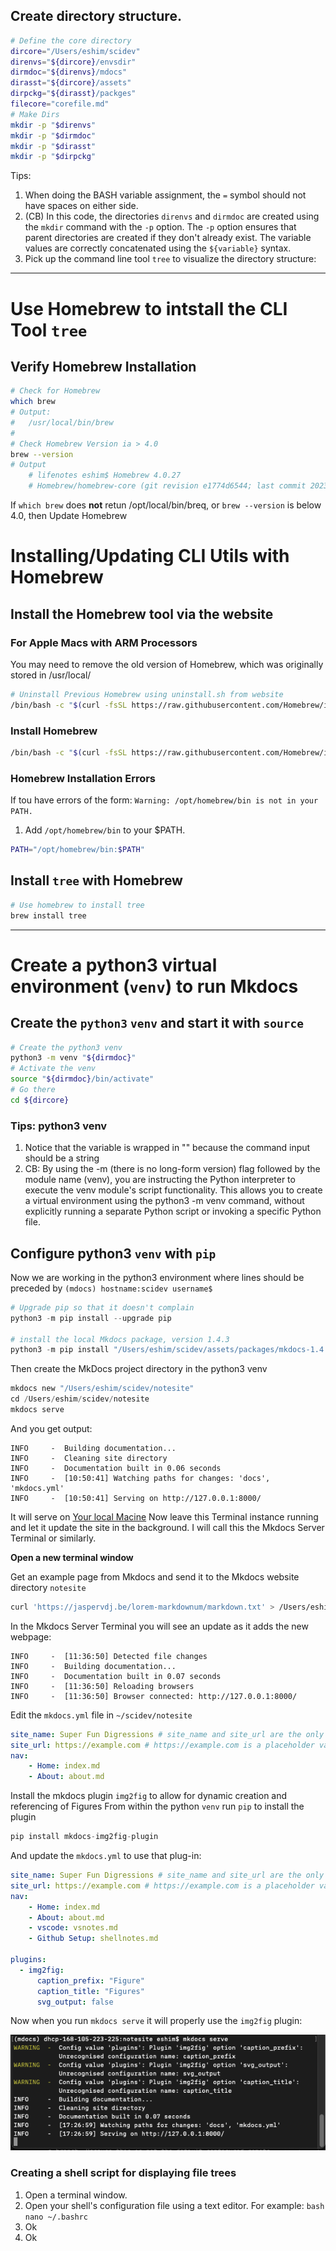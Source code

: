 


## Create directory structure.

```bash
# Define the core directory
dircore="/Users/eshim/scidev"
direnvs="${dircore}/envsdir"
dirmdoc="${direnvs}/mdocs"
dirasst="${dircore}/assets"
dirpckg="${dirasst}/packges"
filecore="corefile.md"
# Make Dirs
mkdir -p "$direnvs"
mkdir -p "$dirmdoc"
mkdir -p "$dirasst"
mkdir -p "$dirpckg"
```

Tips:
1. When doing the BASH variable assignment, the `=` symbol should not have spaces on either side.
2. (CB) In this code, the directories `direnvs` and `dirmdoc` are created using the `mkdir` command with the `-p` option. The `-p` option ensures that parent directories are created if they don't already exist. The variable values are correctly concatenated using the `${variable}` syntax.
3. Pick up the command line tool `tree` to visualize the directory structure: 		

---

# Use Homebrew to intstall the CLI Tool `tree`

## Verify Homebrew Installation
```bash
# Check for Homebrew
which brew
# Output:
#   /usr/local/bin/brew
# 
# Check Homebrew Version ia > 4.0
brew --version
# Output
    # lifenotes eshim$ Homebrew 4.0.27
    # Homebrew/homebrew-core (git revision e1774d6544; last commit 2023-07-06)
```

If `which brew` does **not** retun /opt/local/bin/breq, or `brew --version` is below 4.0, then Update Homebrew

# Installing/Updating CLI Utils with Homebrew

## Install the Homebrew tool via the website

### For Apple Macs with ARM Processors

You may need to remove the old version of Homebrew, which was originally stored in /usr/local/

```bash
# Uninstall Previous Homebrew using uninstall.sh from website
/bin/bash -c "$(curl -fsSL https://raw.githubusercontent.com/Homebrew/install/HEAD/uninstall.sh)"

```

### Install Homebrew

```bash
/bin/bash -c "$(curl -fsSL https://raw.githubusercontent.com/Homebrew/install/HEAD/install.sh)"
```

### Homebrew Installation Errors

If tou have errors of the form: `Warning: /opt/homebrew/bin is not in your PATH.`
1. Add `/opt/homebrew/bin` to your $PATH.

```bash
PATH="/opt/homebrew/bin:$PATH"
```

## Install `tree` with Homebrew

```bash
# Use homebrew to install tree
brew install tree
```

--- 		

# Create a python3 virtual environment (`venv`) to run Mkdocs

## Create the `python3` `venv` and start it with `source`

```bash
# Create the python3 venv
python3 -m venv "${dirmdoc}"
# Activate the venv
source "${dirmdoc}/bin/activate"
# Go there
cd ${dircore}
```

### Tips: python3 venv

1. Notice that the variable is wrapped in "" because the command input should be a string
2. CB: By using the -m (there is no long-form version) flag followed by the module name (venv), you are instructing the Python interpreter to execute the venv module's script functionality. This allows you to create a virtual environment using the python3 -m venv command, without explicitly running a separate Python script or invoking a specific Python file.

## Configure python3 `venv` with `pip`

Now we are working in the python3 environment where lines should be preceded by `(mdocs) hostname:scidev username$`
```python
# Upgrade pip so that it doesn't complain
python3 -m pip install --upgrade pip

# install the local Mkdocs package, version 1.4.3
python3 -m pip install "/Users/eshim/scidev/assets/packages/mkdocs-1.4.3.tar.gz"
```

Then create the MkDocs project directory in the python3 venv
```python
mkdocs new "/Users/eshim/scidev/notesite"
cd /Users/eshim/scidev/notesite
mkdocs serve
```
And you get output:
```
INFO     -  Building documentation...
INFO     -  Cleaning site directory
INFO     -  Documentation built in 0.06 seconds
INFO     -  [10:50:41] Watching paths for changes: 'docs', 'mkdocs.yml'
INFO     -  [10:50:41] Serving on http://127.0.0.1:8000/
```
It will serve on [Your local Macine](http://127.0.0.1:8000/)
Now leave this Terminal instance running and let it update the site in the background. I will call this the Mkdocs Server Terminal or similarly.

**Open a new terminal window**

Get an example page from Mkdocs and send it to the Mkdocs website directory `notesite`
```bash
curl 'https://jaspervdj.be/lorem-markdownum/markdown.txt' > /Users/eshim/scidev/notesite/docs/about.md
```

In the Mkdocs Server Terminal you will see an update as it adds the new webpage:
```
INFO     -  [11:36:50] Detected file changes
INFO     -  Building documentation...
INFO     -  Documentation built in 0.07 seconds
INFO     -  [11:36:50] Reloading browsers
INFO     -  [11:36:50] Browser connected: http://127.0.0.1:8000/
```

Edit the `mkdocs.yml` file in `~/scidev/notesite`
```yaml
site_name: Super Fun Digressions # site_name and site_url are the only required fields
site_url: https://example.com # https://example.com is a placeholder value
nav: 
    - Home: index.md
    - About: about.md
```
Install the mkdocs plugin `img2fig` to allow for dynamic creation and referencing of Figures
From within the python `venv` run `pip` to install the plugin
```python
pip install mkdocs-img2fig-plugin
```

And update the `mkdocs.yml` to use that plug-in:
```yaml
site_name: Super Fun Digressions # site_name and site_url are the only required fields
site_url: https://example.com # https://example.com is a placeholder value
nav: 
    - Home: index.md
    - About: about.md
    - vscode: vsnotes.md
    - Github Setup: shellnotes.md 

plugins:
  - img2fig:
      caption_prefix: "Figure"
      caption_title: "Figures"
      svg_output: false
```

Now when you run `mkdocs serve` it will properly use the `img2fig` plugin:

![mkdocs serve with img2fig plugin enabled](notesite/img/mkDocsExample-enablingPackage.png)

### Creating a shell script for displaying file trees

1. Open a terminal window.
2. Open your shell's configuration file using a text editor. For example:
		```bash
		nano ~/.bashrc
		```
3. Ok
4. Ok